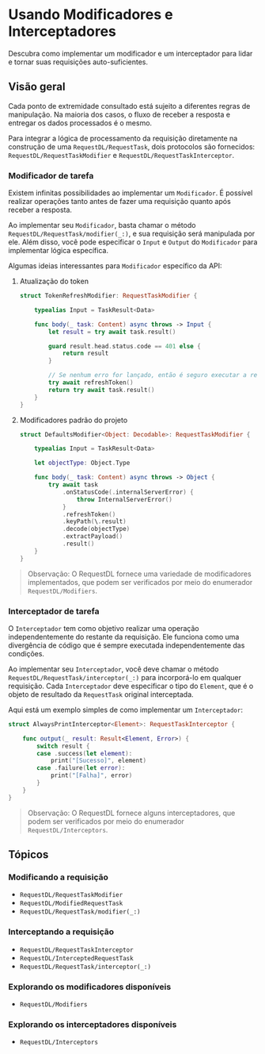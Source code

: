 # Usando Modificadores e Interceptadores

Descubra como implementar um modificador e um interceptador para lidar e tornar suas requisições auto-suficientes.

## Visão geral

Cada ponto de extremidade consultado está sujeito a diferentes regras de manipulação. Na maioria dos casos, o fluxo de receber a resposta e entregar os dados processados é o mesmo.

Para integrar a lógica de processamento da requisição diretamente na construção de uma ``RequestDL/RequestTask``, dois protocolos são fornecidos: ``RequestDL/RequestTaskModifier`` e ``RequestDL/RequestTaskInterceptor``.

### Modificador de tarefa

Existem infinitas possibilidades ao implementar um `Modificador`. É possível realizar operações tanto antes de fazer uma requisição quanto após receber a resposta.

Ao implementar seu `Modificador`, basta chamar o método ``RequestDL/RequestTask/modifier(_:)``, e sua requisição será manipulada por ele. Além disso, você pode especificar o `Input` e `Output` do `Modificador` para implementar lógica específica.

Algumas ideias interessantes para `Modificador` específico da API:

1. Atualização do token

    ```swift
    struct TokenRefreshModifier: RequestTaskModifier {

        typealias Input = TaskResult<Data>

        func body(_ task: Content) async throws -> Input {
            let result = try await task.result()

            guard result.head.status.code == 401 else {
                return result
            }

            // Se nenhum erro for lançado, então é seguro executar a requisição novamente
            try await refreshToken()
            return try await task.result()
        }
    }
    ```

2. Modificadores padrão do projeto

    ```swift
    struct DefaultsModifier<Object: Decodable>: RequestTaskModifier {

        typealias Input = TaskResult<Data>

        let objectType: Object.Type

        func body(_ task: Content) async throws -> Object {
            try await task
                .onStatusCode(.internalServerError) {
                    throw InternalServerError()
                }
                .refreshToken()
                .keyPath(\.result)
                .decode(objectType)
                .extractPayload()
                .result()
        }
    }
    ```

> Observação: O RequestDL fornece uma variedade de modificadores implementados, que podem ser verificados por meio do enumerador ``RequestDL/Modifiers``.

### Interceptador de tarefa

O `Interceptador` tem como objetivo realizar uma operação independentemente do restante da requisição. Ele funciona como uma divergência de código que é sempre executada independentemente das condições.

Ao implementar seu `Interceptador`, você deve chamar o método ``RequestDL/RequestTask/interceptor(_:)`` para incorporá-lo em qualquer requisição. Cada `Interceptador` deve especificar o tipo do `Element`, que é o objeto de resultado da ``RequestTask`` original interceptada.

Aqui está um exemplo simples de como implementar um `Interceptador`:

```swift
struct AlwaysPrintInterceptor<Element>: RequestTaskInterceptor {

    func output(_ result: Result<Element, Error>) {
        switch result {
        case .success(let element):
            print("[Sucesso]", element)
        case .failure(let error):
            print("[Falha]", error)
        }
    }
}
```

> Observação: O RequestDL fornece alguns interceptadores, que podem ser verificados por meio do enumerador ``RequestDL/Interceptors``.

## Tópicos

### Modificando a requisição

- ``RequestDL/RequestTaskModifier``
- ``RequestDL/ModifiedRequestTask``
- ``RequestDL/RequestTask/modifier(_:)``

### Interceptando a requisição

- ``RequestDL/RequestTaskInterceptor``
- ``RequestDL/InterceptedRequestTask``
- ``RequestDL/RequestTask/interceptor(_:)``

### Explorando os modificadores disponíveis

- ``RequestDL/Modifiers``

### Explorando os interceptadores disponíveis

- ``RequestDL/Interceptors``